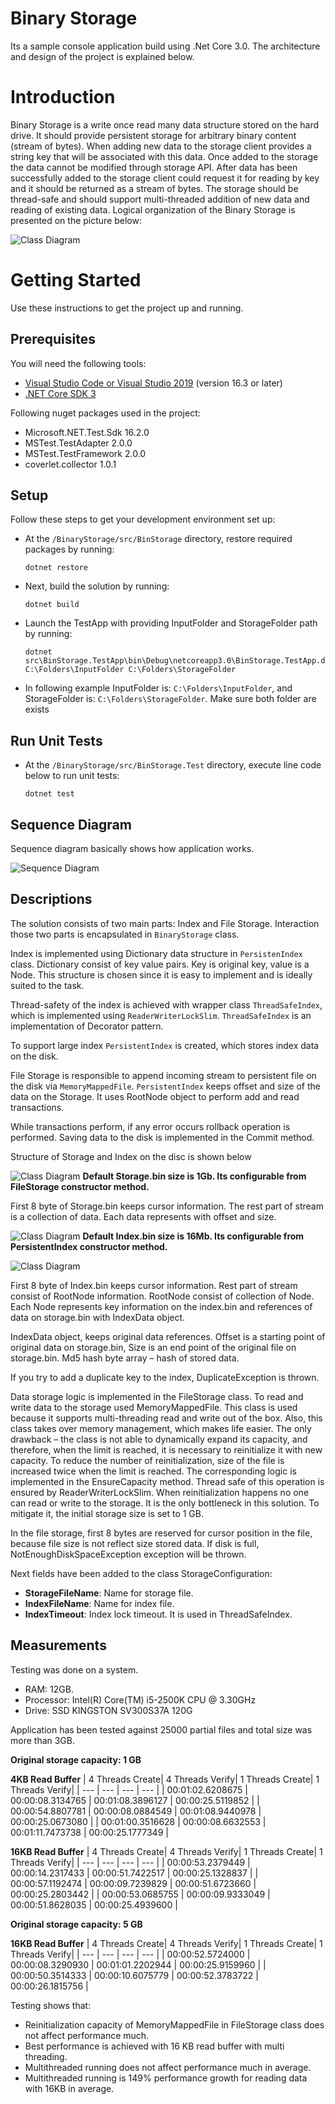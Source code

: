 # Binary Storage
Its a sample console application build using .Net Core 3.0. The architecture and design of the project is explained below.


# Introduction
Binary Storage is a write once read many data structure stored on the hard drive. It should provide persistent storage for arbitrary binary content (stream of bytes). When adding new data to the storage client provides a string key that will be associated with this data. Once added to the storage the data cannot be modified through storage API. After data has been successfully added to the storage client could request it for reading by key and it should be returned as a stream of bytes. The storage should be thread-safe and should support multi-threaded addition of new data and reading of existing data. Logical organization of the Binary Storage is presented on the picture below:

![Class Diagram](https://github.com/musaalp/BinaryStorage/blob/master/assets/storage.png)


# Getting Started
Use these instructions to get the project up and running.


## Prerequisites
You will need the following tools:

* [Visual Studio Code or Visual Studio 2019](https://visualstudio.microsoft.com/vs/) (version 16.3 or later)
* [.NET Core SDK 3](https://dotnet.microsoft.com/download/dotnet-core/3.0)


Following nuget packages used in the project:
* Microsoft.NET.Test.Sdk 16.2.0
* MSTest.TestAdapter 2.0.0
* MSTest.TestFramework 2.0.0
* coverlet.collector 1.0.1


## Setup
Follow these steps to get your development environment set up:

* At the `/BinaryStorage/src/BinStorage` directory, restore required packages by running:
 
     ```
     dotnet restore
     ```
	 
* Next, build the solution by running:
 
     ```
     dotnet build
     ```	 
	 
* Launch the TestApp with providing InputFolder and StorageFolder path by running:
 
     ```
     dotnet src\BinStorage.TestApp\bin\Debug\netcoreapp3.0\BinStorage.TestApp.dll C:\Folders\InputFolder C:\Folders\StorageFolder
     ```	 
	 
* In following example InputFolder is: `C:\Folders\InputFolder`, and StorageFolder is: `C:\Folders\StorageFolder`. Make sure both folder are exists


## Run Unit Tests
* At the `/BinaryStorage/src/BinStorage.Test` directory, execute line code below to run unit tests:
 
     ```
     dotnet test
     ```


## Sequence Diagram
Sequence diagram basically shows how application works.

![Sequence Diagram](https://github.com/musaalp/BinaryStorage/blob/master/assets/sequence-diagram.png)


## Descriptions

The solution consists of two main parts: Index and File Storage. Interaction those two parts is encapsulated in `BinaryStorage` class.

Index is implemented using Dictionary data structure in `PersistenIndex` class. Dictionary consist of key value pairs. Key is original key, value is a Node. This structure is chosen since it is easy to implement and is ideally suited to the task.

Thread-safety of the index is achieved with wrapper class `ThreadSafeIndex`, which is implemented using `ReaderWriterLockSlim`. `ThreadSafeIndex` is an implementation of Decorator pattern.

To support large index `PersistentIndex` is created, which stores index data on the disk.

File Storage is responsible to append incoming stream to persistent file on the disk via `MemoryMappedFile`.
`PersistentIndex` keeps offset and size of the data on the Storage. It uses RootNode object to perform add and read transactions.

While transactions perform, if any error occurs rollback operation is performed. Saving data to the disk is implemented in the Commit method.

Structure of Storage and Index on the disc is shown below

![Class Diagram](https://github.com/musaalp/BinaryStorage/blob/master/assets/storage-bin.png)
**Default Storage.bin size is 1Gb. Its configurable from FileStorage constructor method.**


First 8 byte of Storage.bin keeps cursor information. The rest part of stream is a collection of data. Each data represents with offset and size.

![Class Diagram](https://github.com/musaalp/BinaryStorage/blob/master/assets/index-bin.png)
**Default Index.bin size is 16Mb. Its configurable from PersistentIndex constructor method.**


![Class Diagram](https://github.com/musaalp/BinaryStorage/blob/master/assets/index-data.png)

First 8 byte of Index.bin keeps cursor information. Rest part of stream consist of RootNode information. 
RootNode consist of collection of Node. Each Node represents key information on the index.bin and references of data on storage.bin with IndexData object.

IndexData object, keeps original data references. Offset is a starting point of original data on storage.bin, Size is an end point of the original file on storage.bin. Md5 hash byte array – hash of stored data.

If you try to add a duplicate key to the index, DuplicateException is thrown.


Data storage logic is implemented in the FileStorage class. To read and write data to the storage used MemoryMappedFile. This class is used because it supports multi-threading read and write out of the box. Also, this class takes over memory management, which makes life easier. The only drawback – the class is not able to dynamically expand its capacity, and therefore, when the limit is reached, it is necessary to reinitialize it with new capacity. To reduce the number of reinitialization, size of the file is increased twice when the limit is reached. The corresponding logic is implemented in the EnsureCapacity method. Thread safe of this operation is ensured by ReaderWriterLockSlim. When reinitialization happens no one can read or write to the storage. It is the only bottleneck in this solution. To mitigate it, the initial storage size is set to 1 GB.

In the file storage, first 8 bytes are reserved for cursor position in the file, because file size is not reflect size stored data. If disk is full, NotEnoughDiskSpaceException exception will be thrown.

Next fields have been added to the class StorageConfiguration:
* **StorageFileName**: Name for storage file.
* **IndexFileName**: Name for index file.
* **IndexTimeout**: Index lock timeout. It is used in ThreadSafeIndex.


## Measurements
Testing was done on a system.
* RAM: 12GB.
* Processor: Intel(R) Core(TM) i5-2500K CPU @ 3.30GHz
* Drive: SSD KINGSTON SV300S37A 120G

Application has been tested against 25000 partial files and total size was more than 3GB. 

**Original storage capacity: 1 GB**

**4KB Read Buffer**
| 4 Threads Create| 4 Threads Verify| 1 Threads Create| 1 Threads Verify|
| --- | --- | --- | --- |
| 00:01:02.6208675 | 00:00:08.3134765 | 00:01:08.3896127 | 00:00:25.5119852 |
| 00:00:54.8807781 | 00:00:08.0884549 | 00:01:08.9440978 | 00:00:25.0673080 |
| 00:01:00.3516628 | 00:00:08.6632553 | 00:01:11.7473738 | 00:00:25.1777349 |

**16KB Read Buffer**
| 4 Threads Create| 4 Threads Verify| 1 Threads Create| 1 Threads Verify|
| --- | --- | --- | --- |
| 00:00:53.2379449 | 00:00:14.2317433 | 00:00:51.7422517 | 00:00:25.1328837 |
| 00:00:57.1192474 | 00:00:09.7239829 | 00:00:51.6723660 | 00:00:25.2803442 |
| 00:00:53.0685755 | 00:00:09.9333049 | 00:00:51.8628035 | 00:00:25.4939600 |


**Original storage capacity: 5 GB**

**16KB Read Buffer**
| 4 Threads Create| 4 Threads Verify| 1 Threads Create| 1 Threads Verify|
| --- | --- | --- | --- |
| 00:00:52.5724000 | 00:00:08.3290930 | 00:01:01.2202944 | 00:00:25.9159960 |
| 00:00:50.3514333 | 00:00:10.6075779 | 00:00:52.3783722 | 00:00:26.1815756 |


Testing shows that:

* Reinitialization capacity of MemoryMappedFile in FileStorage class does not affect performance much.
* Best performance is achieved with 16 KB read buffer with multi threading.
* Multithreaded running does not affect performance much in average.
* Multithreaded running is 149%  performance growth for reading data with 16KB in average. 
